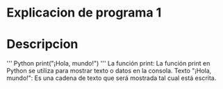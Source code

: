 # Explicacion de programa 1
# Descripcion
''' Python 
print("¡Hola, mundo!")
'''
La función print: La función print en Python se utiliza para mostrar texto o datos en la consola. Texto "¡Hola, mundo!": Es una cadena de texto que será mostrada tal cual está escrita.

